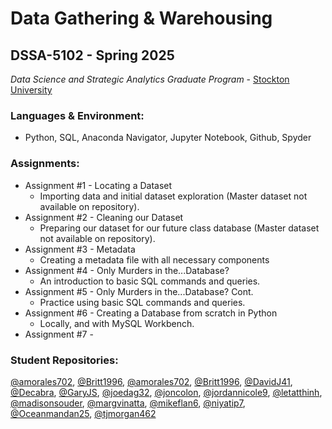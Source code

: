 # Data Gathering & Warehousing 
## DSSA-5102 - Spring 2025
_Data Science and Strategic Analytics Graduate Program_ - [Stockton University](https://www.stockton.edu/)

### Languages & Environment:
- Python, SQL, Anaconda Navigator, Jupyter Notebook, Github, Spyder

### Assignments:
- Assignment #1 - Locating a Dataset
    - Importing data and initial dataset exploration (Master dataset not available on repository). 
- Assignment #2 - Cleaning our Dataset
    - Preparing our dataset for our future class database (Master dataset not available on repository).
- Assignment #3 - Metadata
    - Creating a metadata file with all necessary components
- Assignment #4 - Only Murders in the...Database?
    - An introduction to basic SQL commands and queries.
- Assignment #5 - Only Murders in the...Database? Cont.
    - Practice using basic SQL commands and queries.
- Assignment #6 - Creating a Database from scratch in Python
    - Locally, and with MySQL Workbench.
- Assignment #7 -

### Student Repositories:
[@amorales702](https://github.com/amorales702), [@Britt1996](https://github.com/Britt1996), 
[@amorales702](https://github.com/amorales702), [@Britt1996](https://github.com/Britt1996), [@DavidJ41](https://github.com/DavisJ41), [@Decabra](https://github.com/Decabra), [@GaryJS](https://github.com/GaryJS), [@joedag32](https://github.com/joedag32), [@joncolon](https://github.com/joncolon), [@jordannicole9](https://github.com/JordanNicole9), [@letatthinh](https://github.com/letatthinh), [@madisonsouder](https://github.com/madisonsouder), [@margvinatta](https://github.com/Margvinatta), [@mikeflan6](https://github.com/mikeflan6), [@niyatip7](https://github.com/niyatip7), [@Oceanmandan25](https://github.com/Oceanmandan25), [@tjmorgan462](https://github.com/tjmorgan462)
